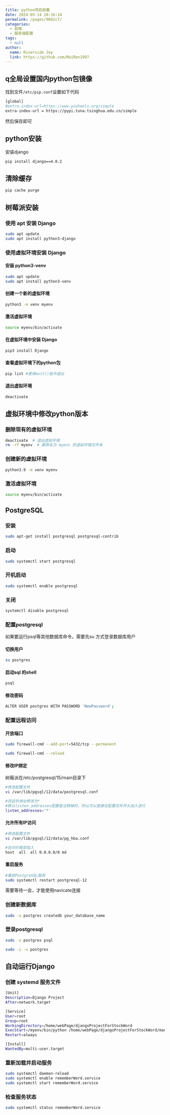 ```yaml
---
title: python项目部署
date: 2024-05-14 20:16:14
permalink: /pages/9662cf/
categories: 
  - 前端
  - 服务端配置
tags: 
  - null
author: 
  name: Riverside Joy
  link: https://github.com/MaiRen1997
---
```

## q全局设置国内python包镜像

找到文件`/etc/pip.conf`设置如下代码

```sh
[global]
#extra-index-url=https://www.piwheels.org/simple
extra-index-url = https://pypi.tuna.tsinghua.edu.cn/simple
```

然后保存即可

## python安装

安装django

```sh
pip install django==4.0.2
```

## 清除缓存

```sh
pip cache purge
```

## 树莓派安装

### 使用 apt 安装 Django

```sh
sudo apt update
sudo apt install python3-django
```

### 使用虚拟环境安装 Django

#### 安装 python3-venv

```sh
sudo apt update
sudo apt install python3-venv
```

#### 创建一个新的虚拟环境

```sh
python3 -m venv myenv
```

#### 激活虚拟环境

```sh
source myenv/bin/activate
```

#### 在虚拟环境中安装 Django

```sh
pip3 install Django
```

#### 查看虚拟环境下的python包

```sh
pip list #使用exit()指令退出
```

#### 退出虚拟环境

```sh
deactivate
```



## 虚拟环境中修改python版本

### 删除现有的虚拟环境

```sh
deactivate  # 退出虚拟环境
rm -rf myenv  # 删除名为 myenv 的虚拟环境文件夹
```

### 创建新的虚拟环境

```sh
python3.9 -m venv myenv
```

### 激活虚拟环境

```sh
source myenv/bin/activate
```

## PostgreSQL

### 安装

```sh
sudo apt-get install postgresql postgresql-contrib
```

### 启动

```sh
sudo systemctl start postgresql
```

### 开机启动

```sh
sudo systemctl enable postgresql
```

### 关闭

```sh
systemctl disable postgresql
```



### 配置postgresql

如果要运行psql等其他数据库命令，需要先su 方式登录数据库用户

#### 切换用户

```sh
su postgres
```

#### 启动sql 的shell

```sh
psql
```

#### 修改密码

```sh
ALTER USER postgres WITH PASSWORD 'NewPassword';
```

### 配置远程访问

#### 开放端口

```sh
sudo firewall-cmd --add-port=5432/tcp --permanent

sudo firewall-cmd --reload
```

#### 修改IP绑定

树莓派在/etc/postgresql/15/main目录下

```sh
#修改配置文件
vi /var/lib/pgsql/12/data/postgresql.conf 

#将监听地址修改为*
#默认listen_addresses配置是注释掉的，所以可以直接在配置文件开头加入该行
listen_addresses='*'
```

#### 允许所有IP访问

```sh
#修改配置文件
vi /var/lib/pgsql/12/data/pg_hba.conf

#在问价尾部加入
host  all  all 0.0.0.0/0 md
```

#### 重启服务

```sh
#重启PostgreSQL服务
sudo systemctl restart postgresql-12
```

需要等待一会，才能使用navicate连接

### 创建新数据库

```sh
sudo -u postgres createdb your_database_name
```

### 登录postgresql

```sh
sudo -u postgres psql
```

```sh
sudo -i -u postgres
```

## 自动运行Django

### 创建 systemd 服务文件

```sh
[Unit]
Description=Django Project
After=network.target

[Service]
User=root
Group=root
WorkingDirectory=/home/webPage/djangoProjectForStockWord
ExecStart=/myenv/bin/python /home/webPage/djangoProjectForStockWord/manage.py runserver 0.0.0.0:8000
Restart=always

[Install]
WantedBy=multi-user.target
```

### 重新加载并启动服务

```sh
sudo systemctl daemon-reload
sudo systemctl enable rememberWord.service
sudo systemctl start rememberWord.service
```

### 检查服务状态

```sh
sudo systemctl status rememberWord.service
```













